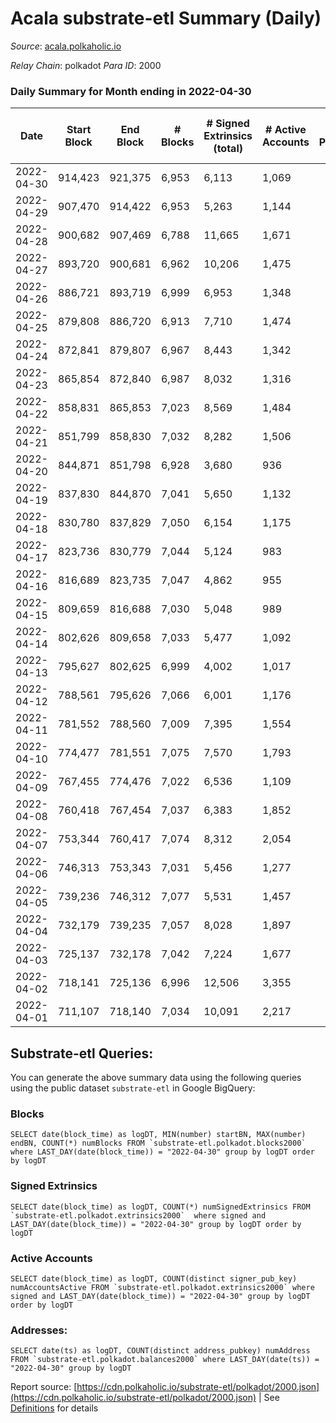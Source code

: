 # Acala substrate-etl Summary (Daily)

_Source_: [acala.polkaholic.io](https://acala.polkaholic.io)

*Relay Chain*: polkadot
*Para ID*: 2000



### Daily Summary for Month ending in 2022-04-30


| Date | Start Block | End Block | # Blocks | # Signed Extrinsics (total) | # Active Accounts | # Passive | # New | # Addresses with Balances | # Events | # Transfers | # XCM Transfers In | # XCM Transfers Out |
| ---- | ----------- | --------- | -------- | --------------------------- | ----------------- | --------- | ----- | ------------------------- | -------- | ----------- | ------------------ | ------------------- |
| 2022-04-30 | 914,423 | 921,375 | 6,953  | 6,113 | 1,069 |  |  | 157,125 | 89,161 | 12,263 ($8,029,364.87) |   |   |
| 2022-04-29 | 907,470 | 914,422 | 6,953  | 5,263 | 1,144 |  |  | 157,039 | 81,842 | 10,871 ($5,661,967.71) |   |   |
| 2022-04-28 | 900,682 | 907,469 | 6,788  | 11,665 | 1,671 |  |  | 156,950 | 132,268 | 18,488 ($5,943,749.31) |   |   |
| 2022-04-27 | 893,720 | 900,681 | 6,962  | 10,206 | 1,475 |  |  | 156,502 | 119,924 | 16,668 ($5,680,942.19) |   |   |
| 2022-04-26 | 886,721 | 893,719 | 6,999  | 6,953 | 1,348 |  |  | 156,197 | 96,976 | 12,987 ($8,516,994.58) |   |   |
| 2022-04-25 | 879,808 | 886,720 | 6,913  | 7,710 | 1,474 |  |  | 155,948 | 100,246 | 13,651 ($8,110,299.73) |   |   |
| 2022-04-24 | 872,841 | 879,807 | 6,967  | 8,443 | 1,342 |  |  |  | 105,048 | 14,498 ($7,264,718.36) |   |   |
| 2022-04-23 | 865,854 | 872,840 | 6,987  | 8,032 | 1,316 |  |  | 155,489 | 104,135 | 14,480 ($5,921,529.71) |   |   |
| 2022-04-22 | 858,831 | 865,853 | 7,023  | 8,569 | 1,484 |  |  | 155,249 | 107,986 | 14,792 ($6,286,148.07) |   |   |
| 2022-04-21 | 851,799 | 858,830 | 7,032  | 8,282 | 1,506 |  |  | 155,067 | 102,175 | 14,478 ($24,030,723.32) |   |   |
| 2022-04-20 | 844,871 | 851,798 | 6,928  | 3,680 | 936 |  |  | 154,847 | 70,374 | 8,934 ($5,712,064.69) |   |   |
| 2022-04-19 | 837,830 | 844,870 | 7,041  | 5,650 | 1,132 |  |  | 154,726 | 83,551 | 10,961 ($8,432,286.03) |   |   |
| 2022-04-18 | 830,780 | 837,829 | 7,050  | 6,154 | 1,175 |  |  | 154,580 | 88,409 | 11,816 ($19,963,543.92) |   |   |
| 2022-04-17 | 823,736 | 830,779 | 7,044  | 5,124 | 983 |  |  | 154,402 | 79,847 | 10,398 ($6,011,607.47) |   |   |
| 2022-04-16 | 816,689 | 823,735 | 7,047  | 4,862 | 955 |  |  | 154,251 | 77,489 | 10,013 ($7,120,179.39) |   |   |
| 2022-04-15 | 809,659 | 816,688 | 7,030  | 5,048 | 989 |  |  | 154,111 | 79,733 | 10,392 ($4,879,894.68) |   |   |
| 2022-04-14 | 802,626 | 809,658 | 7,033  | 5,477 | 1,092 |  |  | 153,985 | 82,116 | 10,894 ($8,046,855.87) |   |   |
| 2022-04-13 | 795,627 | 802,625 | 6,999  | 4,002 | 1,017 |  |  | 153,840 | 73,144 | 9,354 ($9,300,621.92) |   |   |
| 2022-04-12 | 788,561 | 795,626 | 7,066  | 6,001 | 1,176 |  |  | 153,725 | 86,852 | 11,765 ($13,094,369.27) |   |   |
| 2022-04-11 | 781,552 | 788,560 | 7,009  | 7,395 | 1,554 |  |  | 153,590 | 97,893 | 13,510 ($19,159,015.88) |   |   |
| 2022-04-10 | 774,477 | 781,551 | 7,075  | 7,570 | 1,793 |  |  | 153,421 | 98,486 | 13,983 ($14,039,385.51) |   |   |
| 2022-04-09 | 767,455 | 774,476 | 7,022  | 6,536 | 1,109 |  |  | 153,250 | 89,124 | 12,002 ($8,141,065.71) |   |   |
| 2022-04-08 | 760,418 | 767,454 | 7,037  | 6,383 | 1,852 |  |  | 153,088 | 89,562 | 12,098 ($11,657,093.56) |   |   |
| 2022-04-07 | 753,344 | 760,417 | 7,074  | 8,312 | 2,054 |  |  | 152,878 | 104,822 | 14,197 ($53,992,847.50) |   |   |
| 2022-04-06 | 746,313 | 753,343 | 7,031  | 5,456 | 1,277 |  |  | 153,434 | 83,819 | 11,354 ($9,536,473.53) |   |   |
| 2022-04-05 | 739,236 | 746,312 | 7,077  | 5,531 | 1,457 |  |  | 153,256 | 83,814 | 11,302 ($8,342,142.04) |   |   |
| 2022-04-04 | 732,179 | 739,235 | 7,057  | 8,028 | 1,897 |  |  | 153,095 | 99,801 | 13,913 ($13,102,756.03) |   |   |
| 2022-04-03 | 725,137 | 732,178 | 7,042  | 7,224 | 1,677 |  |  | 152,898 | 94,678 | 13,182 ($15,778,284.92) |   |   |
| 2022-04-02 | 718,141 | 725,136 | 6,996  | 12,506 | 3,355 |  |  | 152,710 | 129,628 | 18,203 ($21,232,874.39) |   |   |
| 2022-04-01 | 711,107 | 718,140 | 7,034  | 10,091 | 2,217 |  |  | 152,397 | 113,007 | 15,904 ($37,391,147.27) |   |   |

## Substrate-etl Queries:
You can generate the above summary data using the following queries using the public dataset `substrate-etl` in Google BigQuery:


### Blocks
```
SELECT date(block_time) as logDT, MIN(number) startBN, MAX(number) endBN, COUNT(*) numBlocks FROM `substrate-etl.polkadot.blocks2000`  where LAST_DAY(date(block_time)) = "2022-04-30" group by logDT order by logDT
```


### Signed Extrinsics
```
SELECT date(block_time) as logDT, COUNT(*) numSignedExtrinsics FROM `substrate-etl.polkadot.extrinsics2000`  where signed and LAST_DAY(date(block_time)) = "2022-04-30" group by logDT order by logDT
```


### Active Accounts
```
SELECT date(block_time) as logDT, COUNT(distinct signer_pub_key) numAccountsActive FROM `substrate-etl.polkadot.extrinsics2000` where signed and LAST_DAY(date(block_time)) = "2022-04-30" group by logDT order by logDT
```


### Addresses:
```
SELECT date(ts) as logDT, COUNT(distinct address_pubkey) numAddress FROM `substrate-etl.polkadot.balances2000` where LAST_DAY(date(ts)) = "2022-04-30" group by logDT
```



Report source: [https://cdn.polkaholic.io/substrate-etl/polkadot/2000.json](https://cdn.polkaholic.io/substrate-etl/polkadot/2000.json) | See [Definitions](/DEFINITIONS.md) for details
